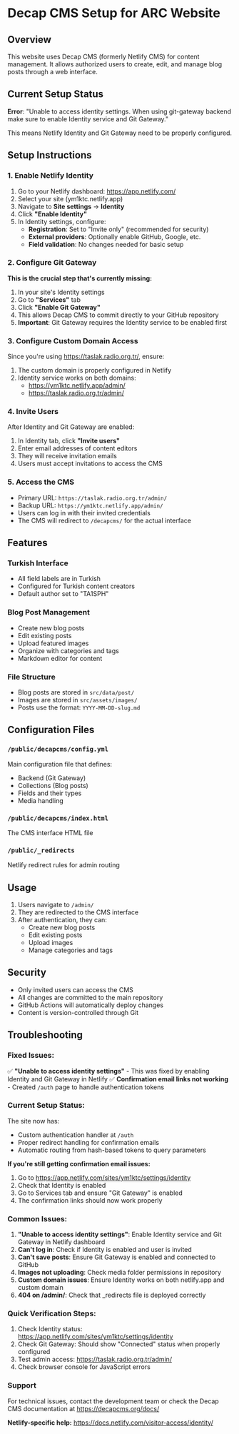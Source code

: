 # Decap CMS Setup for ARC Website

## Overview

This website uses Decap CMS (formerly Netlify CMS) for content management. It allows authorized users to create, edit, and manage blog posts through a web interface.

## Current Setup Status

**Error**: "Unable to access identity settings. When using git-gateway backend make sure to enable Identity service and Git Gateway."

This means Netlify Identity and Git Gateway need to be properly configured.

## Setup Instructions

### 1. Enable Netlify Identity

1. Go to your Netlify dashboard: https://app.netlify.com/
2. Select your site (ym1ktc.netlify.app)
3. Navigate to **Site settings** → **Identity**
4. Click **"Enable Identity"**
5. In Identity settings, configure:
   - **Registration**: Set to "Invite only" (recommended for security)
   - **External providers**: Optionally enable GitHub, Google, etc.
   - **Field validation**: No changes needed for basic setup

### 2. Configure Git Gateway

**This is the crucial step that's currently missing:**

1. In your site's Identity settings
2. Go to **"Services"** tab
3. Click **"Enable Git Gateway"**
4. This allows Decap CMS to commit directly to your GitHub repository
5. **Important**: Git Gateway requires the Identity service to be enabled first

### 3. Configure Custom Domain Access

Since you're using https://taslak.radio.org.tr/, ensure:

1. The custom domain is properly configured in Netlify
2. Identity service works on both domains:
   - https://ym1ktc.netlify.app/admin/
   - https://taslak.radio.org.tr/admin/

### 4. Invite Users

After Identity and Git Gateway are enabled:

1. In Identity tab, click **"Invite users"**
2. Enter email addresses of content editors
3. They will receive invitation emails
4. Users must accept invitations to access the CMS

### 5. Access the CMS

- Primary URL: `https://taslak.radio.org.tr/admin/`
- Backup URL: `https://ym1ktc.netlify.app/admin/`
- Users can log in with their invited credentials
- The CMS will redirect to `/decapcms/` for the actual interface

## Features

### Turkish Interface

- All field labels are in Turkish
- Configured for Turkish content creators
- Default author set to "TA1SPH"

### Blog Post Management

- Create new blog posts
- Edit existing posts
- Upload featured images
- Organize with categories and tags
- Markdown editor for content

### File Structure

- Blog posts are stored in `src/data/post/`
- Images are stored in `src/assets/images/`
- Posts use the format: `YYYY-MM-DD-slug.md`

## Configuration Files

### `/public/decapcms/config.yml`

Main configuration file that defines:

- Backend (Git Gateway)
- Collections (Blog posts)
- Fields and their types
- Media handling

### `/public/decapcms/index.html`

The CMS interface HTML file

### `/public/_redirects`

Netlify redirect rules for admin routing

## Usage

1. Users navigate to `/admin/`
2. They are redirected to the CMS interface
3. After authentication, they can:
   - Create new blog posts
   - Edit existing posts
   - Upload images
   - Manage categories and tags

## Security

- Only invited users can access the CMS
- All changes are committed to the main repository
- GitHub Actions will automatically deploy changes
- Content is version-controlled through Git

## Troubleshooting

### Fixed Issues:

✅ **"Unable to access identity settings"** - This was fixed by enabling Identity and Git Gateway in Netlify
✅ **Confirmation email links not working** - Created `/auth` page to handle authentication tokens

### Current Setup Status:

The site now has:
- Custom authentication handler at `/auth`
- Proper redirect handling for confirmation emails
- Automatic routing from hash-based tokens to query parameters

**If you're still getting confirmation email issues:**
1. Go to https://app.netlify.com/sites/ym1ktc/settings/identity
2. Check that Identity is enabled
3. Go to Services tab and ensure "Git Gateway" is enabled
4. The confirmation links should now work properly

### Common Issues:

1. **"Unable to access identity settings"**: Enable Identity service and Git Gateway in Netlify dashboard
2. **Can't log in**: Check if Identity is enabled and user is invited
3. **Can't save posts**: Ensure Git Gateway is enabled and connected to GitHub
4. **Images not uploading**: Check media folder permissions in repository
5. **Custom domain issues**: Ensure Identity works on both netlify.app and custom domain
6. **404 on /admin/**: Check that _redirects file is deployed correctly

### Quick Verification Steps:

1. Check Identity status: https://app.netlify.com/sites/ym1ktc/settings/identity
2. Check Git Gateway: Should show "Connected" status when properly configured
3. Test admin access: https://taslak.radio.org.tr/admin/
4. Check browser console for JavaScript errors

### Support

For technical issues, contact the development team or check the Decap CMS documentation at https://decapcms.org/docs/

**Netlify-specific help:** https://docs.netlify.com/visitor-access/identity/
